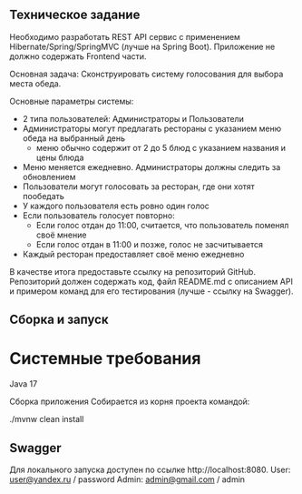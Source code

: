 ## Техническое задание

Необходимо разработать REST API сервис с применением Hibernate/Spring/SpringMVC (лучше на Spring Boot). Приложение не
должно содержать Frontend части.

Основная задача: Сконструировать систему голосования для выбора места обеда.

Основные параметры системы:

- 2 типа пользователей: Администраторы и Пользователи
- Администраторы могут предлагать рестораны с указанием меню обеда на выбранный день
  - меню обычно содержит от 2 до 5 блюд с указанием названия и цены блюда
- Меню меняется ежедневно. Администраторы должны следить за обновлением
- Пользователи могут голосовать за ресторан, где они хотят пообедать
- У каждого пользователя есть ровно один голос
- Если пользователь голосует повторно:
  - Если голос отдан до 11:00, считается, что пользователь поменял своё мнение
  - Если голос отдан в 11:00 и позже, голос не засчитывается
- Каждый ресторан предоставляет своё меню ежедневно

В качестве итога предоставьте ссылку на репозиторий GitHub. Репозиторий должен содержать код, файл README.md с описанием
API и примером команд для его тестирования (лучше - ссылку на Swagger).

## Сборка и запуск
# Системные требования
Java 17

Сборка приложения
Собирается из корня проекта командой:

./mvnw clean install

## Swagger
Для локального запуска доступен по ссылке http://localhost:8080.
User:  user@yandex.ru / password
Admin: admin@gmail.com / admin
